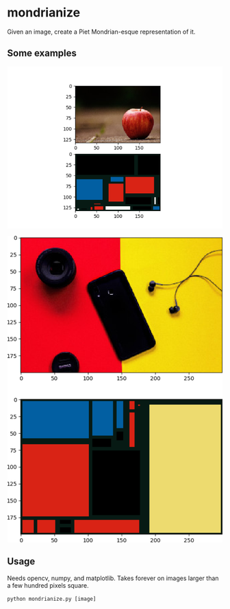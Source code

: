 # mondrianize
Given an image, create a Piet Mondrian-esque representation of it.

## Some examples
![Apple](https://github.com/rjrosati/mondrianize/raw/master/examples/apple_render.png)

![Phone](https://github.com/rjrosati/mondrianize/raw/master/examples/phone_render.png)

## Usage
Needs opencv, numpy, and matplotlib. Takes forever on images larger than a few hundred pixels square.

```
python mondrianize.py [image]
```
